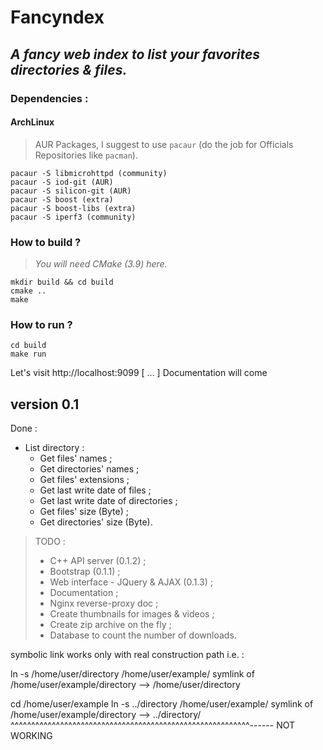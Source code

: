 # __Fancyndex__ #

## *A fancy web index to list your favorites directories & files.* ##

### Dependencies :
#### ArchLinux
> AUR Packages, I suggest to use `pacaur` (do the job for Officials Repositories like `pacman`).

```
pacaur -S libmicrohttpd (community)
pacaur -S iod-git (AUR)
pacaur -S silicon-git (AUR)
pacaur -S boost (extra)
pacaur -S boost-libs (extra)
pacaur -S iperf3 (community)
```

### How to build ?
> _You will need CMake (3.9) here._

```
mkdir build && cd build
cmake ..
make
```

### How to run ?
```
cd build
make run
```

Let's visit http://localhost:9099
[ ... ]
Documentation will come

## __version 0.1__ ##

Done :
- List directory :
    * Get files' names ;
    * Get directories' names ;
    * Get files' extensions ;
    * Get last write date of files ;
    * Get last write date of directories ;
    * Get files' size (Byte) ;
    * Get directories' size (Byte).


> TODO :
>- C++ API server (0.1.2) ;
>- Bootstrap (0.1.1) ;
>- Web interface - JQuery & AJAX (0.1.3) ;
>- Documentation ;
>- Nginx reverse-proxy doc ;
>- Create thumbnails for images & videos ;
>- Create zip archive on the fly ;
>- Database to count the number of downloads.



symbolic link works only with real construction path
i.e. :

ln -s /home/user/directory /home/user/example/
symlink of /home/user/example/directory --> /home/user/directory


cd /home/user/example
ln -s ../directory /home/user/example/
symlink of /home/user/example/directory --> ../directory/
^^^^^^^^^^^^^^^^^^^^^^^^^^^^^^^^^^^^^^^^^^^^^^^^^^^^^^^^^^------ NOT WORKING
